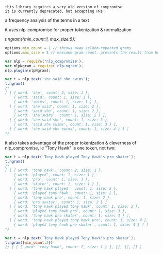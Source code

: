 
```
this library requires a very old version of compromise
it is currently deprecated, but accepting PRs
```

a frequency analysis of the terms in a text

it uses nlp-compromise for proper tokenization & normalization

*t.ngram({min_count:1, max_size:5})*
```javascript
options.min_count = 1 // throws away seldom-repeated grams
options.max_size = 5 // maximum gram count. prevents the result from becoming gigantic
```

```javascript
var nlp = require('nlp_compromise');
var nlpNgram = require('nlp-ngram');
nlp.plugin(nlpNgram);

var t = nlp.text('she said she swims');
t.ngram()
/*
[ [ { word: 'she', count: 2, size: 1 },
    { word: 'said', count: 1, size: 1 },
    { word: 'swims', count: 1, size: 1 } ],
  [ { word: 'she said', count: 1, size: 2 },
    { word: 'said she', count: 1, size: 2 },
    { word: 'she swims', count: 1, size: 2 } ],
  [ { word: 'she said she', count: 1, size: 3 },
    { word: 'said she swims', count: 1, size: 3 } ],
  [ { word: 'she said she swims', count: 1, size: 4 } ] ]
*/
```

it also takes advantage of the proper tokenization & cleverness of nlp_compromise, ie "Tony Hawk" is one token, not two:
```javascript
var t = nlp.text(`Tony Hawk played Tony Hawk's pro skater`);
t.ngram()
/*
[ [ { word: 'tony hawk', count: 2, size: 1 },
    { word: 'played', count: 1, size: 1 },
    { word: 'pro', count: 1, size: 1 },
    { word: 'skater', count: 1, size: 1 } ],
  [ { word: 'tony hawk played', count: 1, size: 2 },
    { word: 'played tony hawk', count: 1, size: 2 },
    { word: 'tony hawk pro', count: 1, size: 2 },
    { word: 'pro skater', count: 1, size: 2 } ],
  [ { word: 'tony hawk played tony hawk', count: 1, size: 3 },
    { word: 'played tony hawk pro', count: 1, size: 3 },
    { word: 'tony hawk pro skater', count: 1, size: 3 } ],
  [ { word: 'tony hawk played tony hawk pro', count: 1, size: 4 },
    { word: 'played tony hawk pro skater', count: 1, size: 4 } ] ]
*/
```
```javascript
var t = nlp.text(`Tony Hawk played Tony Hawk's pro skater`);
t.ngram({min_count:2})
// [ [ { word: 'tony hawk', count: 2, size: 1 } ], [], [], [] ]
```
